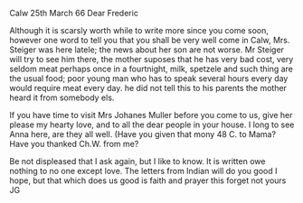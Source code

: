  Calw 25th March 66
Dear Frederic

Although it is scarsly worth while to write more since you come soon, however one word to tell you that you shall be very well come in Calw, Mrs. Steiger was here latele; the news about her son are not worse. Mr Steiger will try to see him there, the mother suposes that he has very bad cost, very seldom meat perhaps once in a fourtnight, milk, spetzele and such thing are the usual food; poor young man who has to speak several hours every day would require meat every day. he did not tell this to his parents the mother heard it from somebody els.

If you have time to visit Mrs Johanes Muller before you come to us, give her please my hearty love, and to all the dear people in your house. I long to see Anna here, are they all well. (Have you given that mony 48 C. to Mama? Have you thanked Ch.W. from me?

Be not displeased that I ask again, but I like to know. It is written owe nothing to no one except love. The letters from Indian will do you good I hope, but that which does us good is faith and prayer this forget not  yours JG
